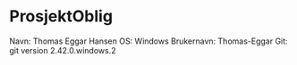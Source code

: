 # ProsjektOblig
Navn: Thomas Eggar Hansen 
OS: Windows
Brukernavn: Thomas-Eggar
Git: git version 2.42.0.windows.2